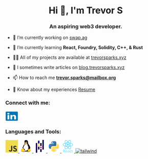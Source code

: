 <h1 align="center">Hi 👋, I'm Trevor S</h1>
<h3 align="center">An aspiring web3 developer.</h3>

- 🔭 I’m currently working on [swap.ag](https://swap.ag)

- 🌱 I’m currently learning **React, Foundry, Solidity, C++, & Rust**

- 👨‍💻 All of my projects are available at [trevorsparks.xyz](https://trevorsparks.xyz)

- 📝 I sometimes write articles on [blog.trevorsparks.xyz](https://blog.trevorsparks.xyz)

- 📫 How to reach me **trevor.sparks@mailbox.org**

- 📄 Know about my experiences [Resume](https://trevorsparks.xyz/TrevorSparks_Resume.pdf)

<h3 align="left">Connect with me:</h3>
<p align="left">
<a href="https://linkedin.com/in/tmsprks" target="blank"><img align="center" src="https://raw.githubusercontent.com/devicons/devicon/master/icons/linkedin/linkedin-original.svg" alt="tmsprks" height="30" width="40" /></a>
</p>

<h3 align="left">Languages and Tools:</h3>
<p align="left"> <a href="https://developer.mozilla.org/en-US/docs/Web/JavaScript" target="_blank" rel="noreferrer"> <img src="https://raw.githubusercontent.com/devicons/devicon/master/icons/javascript/javascript-original.svg" alt="javascript" width="40" height="40"/> </a> <a href="https://www.linux.org/" target="_blank" rel="noreferrer"> <img src="https://raw.githubusercontent.com/devicons/devicon/master/icons/linux/linux-original.svg" alt="linux" width="40" height="40"/> </a> <a href="https://pandas.pydata.org/" target="_blank" rel="noreferrer"> <img src="https://raw.githubusercontent.com/devicons/devicon/2ae2a900d2f041da66e950e4d48052658d850630/icons/pandas/pandas-original.svg" alt="pandas" width="40" height="40"/> </a> <a href="https://www.python.org" target="_blank" rel="noreferrer"> <img src="https://raw.githubusercontent.com/devicons/devicon/master/icons/python/python-original.svg" alt="python" width="40" height="40"/> </a> <a href="https://reactjs.org/" target="_blank" rel="noreferrer"> <img src="https://raw.githubusercontent.com/devicons/devicon/master/icons/react/react-original-wordmark.svg" alt="react" width="40" height="40"/> </a> <a href="https://tailwindcss.com/" target="_blank" rel="noreferrer"> <img src="https://www.vectorlogo.zone/logos/tailwindcss/tailwindcss-icon.svg" alt="tailwind" width="40" height="40"/> </a> </p>
